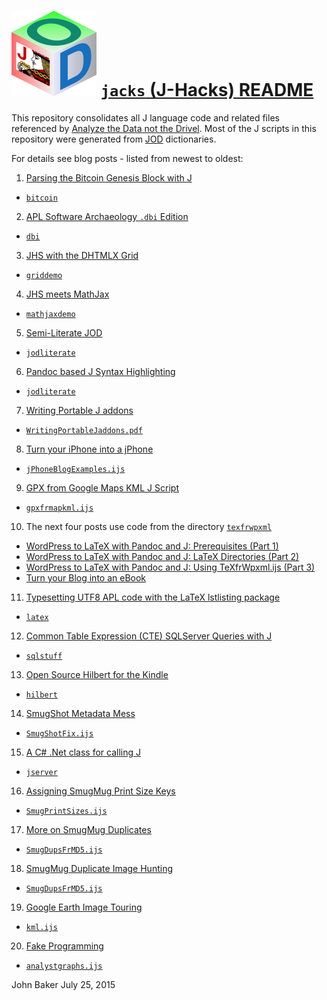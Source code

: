 ![](jacksjodlogotiny.png) [`jacks` (J-Hacks) README](http://bakerjd99.wordpress.com/the-jod-page/)
==================================================================================================

This repository consolidates all J language code and related files referenced by
[Analyze the Data not the Drivel](http://bakerjd99.wordpress.com/). Most of the J
scripts in this repository were generated from [JOD](http://bakerjd99.wordpress.com/the-jod-page/) dictionaries.

For details see blog posts - listed from newest to oldest:

1. [Parsing the Bitcoin Genesis Block with J](http://bakerjd99.wordpress.com/2014/07/03/parsing-the-bitcoin-genesis-block-with-j/)
 * [`bitcoin`](https://github.com/bakerjd99/jacks/tree/master/bitcoin)

2. [APL Software Archaeology `.dbi` Edition](http://bakerjd99.wordpress.com/2013/12/26/apl-software-archaeology-dbi-edition/)
 * [`dbi`](https://github.com/bakerjd99/jacks/tree/master/dbi)

3. [JHS with the DHTMLX Grid](http://bakerjd99.wordpress.com/2012/12/03/jhs-with-the-dhtmlx-grid/)
 * [`griddemo`](https://github.com/bakerjd99/jacks/tree/master/griddemo)

4. [JHS meets MathJax](http://bakerjd99.wordpress.com/2012/11/25/jhs-meets-mathjax/)
 * [`mathjaxdemo`](https://github.com/bakerjd99/jacks/tree/master/mathjaxdemo)

5. [Semi-Literate JOD](http://bakerjd99.wordpress.com/2012/10/01/semi-literate-jod/)
 * [`jodliterate`](https://github.com/bakerjd99/jacks/tree/master/jodliterate)

6. [Pandoc based J Syntax Highlighting](http://bakerjd99.wordpress.com/2012/09/20/pandoc-based-j-syntax-highlighting/)
 * [`jodliterate`](https://github.com/bakerjd99/jacks/tree/master/jodliterate)

7. [Writing Portable J addons](http://bakerjd99.wordpress.com/2012/07/23/writing-portable-j-addons/)
 * [`WritingPortableJaddons.pdf`](https://github.com/bakerjd99/jacks/blob/master/dogpony)

8. [Turn your iPhone into a jPhone](http://bakerjd99.wordpress.com/2012/06/23/turn-your-iphone-into-a-jphone-2/)
 * [`jPhoneBlogExamples.ijs`](https://github.com/bakerjd99/jacks/blob/master/phones/jPhoneBlogExamples.ijs)

9. [GPX from Google Maps KML J Script](http://bakerjd99.wordpress.com/2012/05/16/gpx-from-google-maps-kml-j-script/)
 * [`gpxfrmapkml.ijs`](https://github.com/bakerjd99/jacks/blob/master/geotagged/gpxfrmapkml.ijs)
 
10. The next four posts use code from the directory [`texfrwpxml`](https://github.com/bakerjd99/jacks/tree/master/texfrwpxml)
 * [WordPress to LaTeX with Pandoc and J: Prerequisites (Part 1)](http://bakerjd99.wordpress.com/2012/02/11/wordpress-to-latex-with-pandoc-and-j-prerequisites-part-1/)
 * [WordPress to LaTeX with Pandoc and J: LaTeX Directories (Part 2)](http://bakerjd99.wordpress.com/2012/02/18/wordpress-to-latex-with-pandoc-and-j-latex-directories-part-2-2/)
 * [WordPress to LaTeX with Pandoc and J: Using TeXfrWpxml.ijs (Part 3)](http://bakerjd99.wordpress.com/2012/02/25/wordpress-to-latex-with-pandoc-and-j-using-texfrwpxml-ijs-part-3/)
 * [Turn your Blog into an eBook](http://bakerjd99.wordpress.com/2012/03/04/turn-your-blog-into-an-ebook/)

11. [Typesetting UTF8 APL code with the LaTeX lstlisting package](http://bakerjd99.wordpress.com/2011/08/15/typesetting-utf8-apl-code-with-the-latex-lstlisting-package/)
  * [`latex`](https://github.com/bakerjd99/jacks/tree/master/latex)

12. [Common Table Expression (CTE) SQLServer Queries with J](http://bakerjd99.wordpress.com/2011/08/13/common-table-expression-cte-sqlserver-queries-with-j/)
  * [`sqlstuff`](https://github.com/bakerjd99/jacks/tree/master/sqlstuff)

13. [Open Source Hilbert for the Kindle](http://bakerjd99.wordpress.com/2011/07/12/open-source-hilbert-for-the-kindle/)
  * [`hilbert`](https://github.com/bakerjd99/jacks/blob/master/hilbert)

14. [SmugShot Metadata Mess](http://bakerjd99.wordpress.com/2011/04/03/smugshot-metadata-mess/)
  * [`SmugShotFix.ijs`](https://github.com/bakerjd99/jacks/blob/master/smugmug/SmugShotFix.ijs)

15. [A C# .Net class for calling J](http://bakerjd99.wordpress.com/2010/05/28/a-c-net-class-for-calling-j/)
  * [`jserver`](https://github.com/bakerjd99/jacks/tree/master/jserver)  

16. [Assigning SmugMug Print Size Keys](http://bakerjd99.wordpress.com/2010/02/21/assigning-smugmug-print-size-keys/)
  * [`SmugPrintSizes.ijs`](https://github.com/bakerjd99/jacks/blob/master/smugmug/SmugPrintSizes.ijs)

17. [More on SmugMug Duplicates](http://bakerjd99.wordpress.com/2010/02/11/more-on-smugmug-duplicates/)
  * [`SmugDupsFrMD5.ijs`](https://github.com/bakerjd99/jacks/blob/master/smugmug/SmugDupsFrMD5.ijs)

18. [SmugMug Duplicate Image Hunting](http://bakerjd99.wordpress.com/2010/02/05/smugmug-duplicate-image-hunting/)
  * [`SmugDupsFrMD5.ijs`](https://github.com/bakerjd99/jacks/blob/master/smugmug/SmugDupsFrMD5.ijs)
  
19. [Google Earth Image Touring](http://bakerjd99.wordpress.com/2009/10/04/google-earth-image-touring/)
  * [`kml.ijs`](https://github.com/bakerjd99/jacks/blob/master/geotagged/kml.ijs)

20. [Fake Programming](http://bakerjd99.wordpress.com/2009/09/09/fake-progamming/)
  * [`analystgraphs.ijs`](https://github.com/bakerjd99/jacks/blob/master/graphviz/analystgraphs.ijs)

John Baker
July 25, 2015
